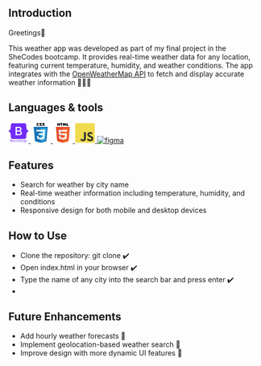 ## Introduction

Greetings👋

This weather app was developed as part of my final project in the SheCodes bootcamp. It provides real-time weather data for any location, featuring current temperature, humidity, and weather conditions. The app integrates with the <a href="https://openweathermap.org/">OpenWeatherMap API</a> to fetch and display accurate weather information 👩‍💻😊

## Languages & tools

<p align="left"> <a href="https://getbootstrap.com" target="_blank"> <img src="https://raw.githubusercontent.com/devicons/devicon/master/icons/bootstrap/bootstrap-plain-wordmark.svg" alt="bootstrap" width="40" height="40"/> </a> <a href="https://developer.mozilla.org/en-US/docs/Web/CSS" target="_blank"> <img src="https://raw.githubusercontent.com/devicons/devicon/master/icons/css3/css3-original-wordmark.svg" alt="css3" width="40" height="40"/> </a> <a href="https://developer.mozilla.org/en-US/docs/Web/HTML" target="_blank"> <img src="https://raw.githubusercontent.com/devicons/devicon/master/icons/html5/html5-original-wordmark.svg" alt="html5" width="40" height="40"/> </a> <a href="https://developer.mozilla.org/en-US/docs/Web/JavaScript" target="_blank"> <img src="https://raw.githubusercontent.com/devicons/devicon/master/icons/javascript/javascript-original.svg" alt="javascript" width="40" height="40"/> </a> <a href="https://www.figma.com/" target="_blank"> <img src="https://www.vectorlogo.zone/logos/figma/figma-icon.svg" alt="figma" width="40" height="40"/> </a> </p>

## Features
- Search for weather by city name
- Real-time weather information including temperature, humidity, and conditions
- Responsive design for both mobile and desktop devices

## How to Use
- Clone the repository: git clone <repository-url> ✔️
- Open index.html in your browser ✔️
- Type the name of any city into the search bar and press enter ✔️
- 
## Future Enhancements 
- Add hourly weather forecasts 🚀
- Implement geolocation-based weather search 🚀
- Improve design with more dynamic UI features 🚀




